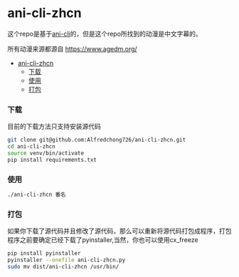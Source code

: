# ani-cli-zhcn

这个repo是基于[ani-cli](https://github.com/pystardust/ani-cli)的，但是这个repo所找到的动漫是中文字幕的。

所有动漫来源都源自 https://www.agedm.org/

- [ani-cli-zhcn](#ani-cli-zhcn)
    - [下载](#下载)
    - [使用](#使用)
    - [打包](#打包)


### 下载
目前的下载方法只支持安装源代码
```bash
git clone git@github.com:Alfredchong726/ani-cli-zhcn.git
cd ani-cli-zhcn
source venv/bin/activate
pip install requirements.txt
```

### 使用
```bash
./ani-cli-zhcn 番名
```

### 打包
如果你下载了源代码并且修改了源代码，那么可以重新将源代码打包成程序，打包程序之前要确定已经下载了pyinstaller,当然，你也可以使用cx_freeze
```bash
pip install pyinstaller
pyinstaller --onefile ani-cli-zhcn.py
sudo mv dist/ani-cli-zhcn /usr/bin/
```
